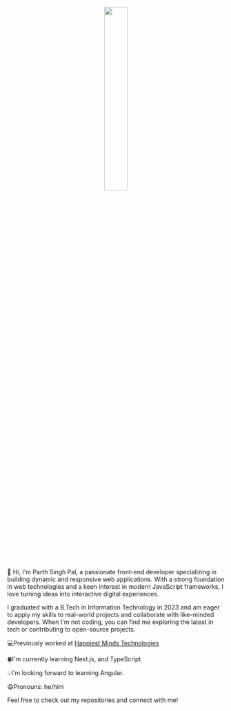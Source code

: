<p align="center" width="100%">
  <img width="33%" src="https://raw.githubusercontent.com/sindresorhus/sindresorhus/main/welcome-header.gif" />
</p>

👋 Hi, I'm Parth Singh Pal, a passionate front-end developer specializing in building dynamic and responsive web applications. With a strong foundation in web technologies and a keen interest in modern JavaScript frameworks, I love turning ideas into interactive digital experiences.

I graduated with a B.Tech in Information Technology in 2023 and am eager to apply my skills to real-world projects and collaborate with like-minded developers. When I'm not coding, you can find me exploring the latest in tech or contributing to open-source projects.

💻Previously worked at [Happiest Minds Technologies](https://www.happiestminds.com/)
<p>🍀I'm currently learning Next.js, and TypeScript</p>
<p>💡I'm looking forward to learning Angular.</p>
<p>😄Pronouns: he/him</p>


Feel free to check out my repositories and connect with me!


